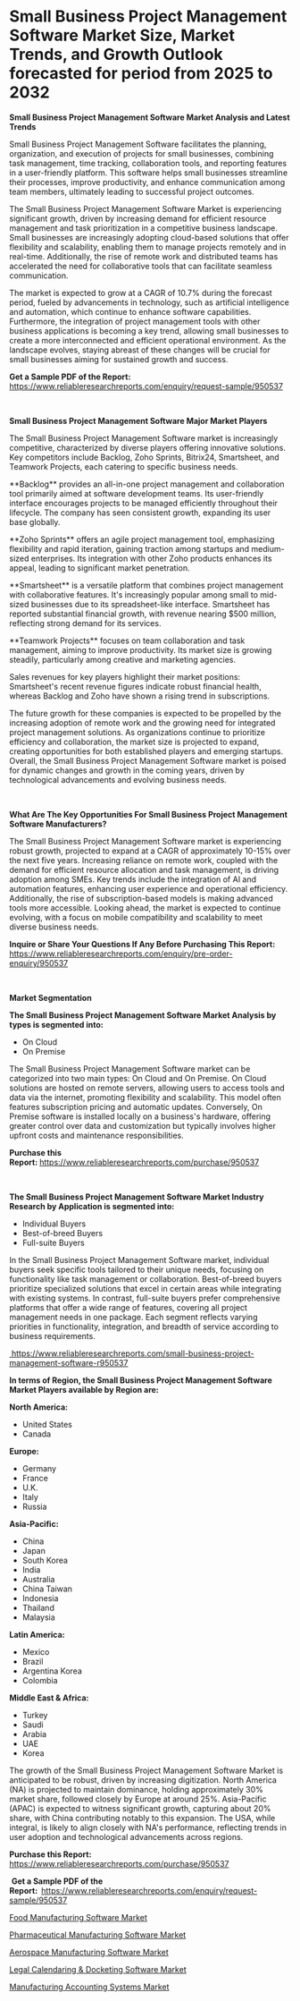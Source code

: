 <p><h1>Small Business Project Management Software Market Size, Market Trends, and Growth Outlook forecasted for period from 2025 to 2032</h1></p><p><strong>Small Business Project Management Software Market Analysis and Latest Trends</strong></p>
<p><p>Small Business Project Management Software facilitates the planning, organization, and execution of projects for small businesses, combining task management, time tracking, collaboration tools, and reporting features in a user-friendly platform. This software helps small businesses streamline their processes, improve productivity, and enhance communication among team members, ultimately leading to successful project outcomes.</p><p>The Small Business Project Management Software Market is experiencing significant growth, driven by increasing demand for efficient resource management and task prioritization in a competitive business landscape. Small businesses are increasingly adopting cloud-based solutions that offer flexibility and scalability, enabling them to manage projects remotely and in real-time. Additionally, the rise of remote work and distributed teams has accelerated the need for collaborative tools that can facilitate seamless communication.</p><p>The market is expected to grow at a CAGR of 10.7% during the forecast period, fueled by advancements in technology, such as artificial intelligence and automation, which continue to enhance software capabilities. Furthermore, the integration of project management tools with other business applications is becoming a key trend, allowing small businesses to create a more interconnected and efficient operational environment. As the landscape evolves, staying abreast of these changes will be crucial for small businesses aiming for sustained growth and success.</p></p>
<p><strong>Get a Sample PDF of the Report:&nbsp;</strong> <a href="https://www.reliableresearchreports.com/enquiry/request-sample/950537?utm_campaign=24&utm_medium=2&utm_source=Github&utm_content=ia&utm_term=06032025&utm_id=small-business-project-management-software">https://www.reliableresearchreports.com/enquiry/request-sample/950537</a></p>
<p>&nbsp;</p>
<p><strong>Small Business Project Management Software Major Market Players</strong></p>
<p><p>The Small Business Project Management Software market is increasingly competitive, characterized by diverse players offering innovative solutions. Key competitors include Backlog, Zoho Sprints, Bitrix24, Smartsheet, and Teamwork Projects, each catering to specific business needs.</p><p>**Backlog** provides an all-in-one project management and collaboration tool primarily aimed at software development teams. Its user-friendly interface encourages projects to be managed efficiently throughout their lifecycle. The company has seen consistent growth, expanding its user base globally.</p><p>**Zoho Sprints** offers an agile project management tool, emphasizing flexibility and rapid iteration, gaining traction among startups and medium-sized enterprises. Its integration with other Zoho products enhances its appeal, leading to significant market penetration.</p><p>**Smartsheet** is a versatile platform that combines project management with collaborative features. It's increasingly popular among small to mid-sized businesses due to its spreadsheet-like interface. Smartsheet has reported substantial financial growth, with revenue nearing $500 million, reflecting strong demand for its services.</p><p>**Teamwork Projects** focuses on team collaboration and task management, aiming to improve productivity. Its market size is growing steadily, particularly among creative and marketing agencies.</p><p>Sales revenues for key players highlight their market positions: Smartsheet's recent revenue figures indicate robust financial health, whereas Backlog and Zoho have shown a rising trend in subscriptions.</p><p>The future growth for these companies is expected to be propelled by the increasing adoption of remote work and the growing need for integrated project management solutions. As organizations continue to prioritize efficiency and collaboration, the market size is projected to expand, creating opportunities for both established players and emerging startups. Overall, the Small Business Project Management Software market is poised for dynamic changes and growth in the coming years, driven by technological advancements and evolving business needs.</p></p>
<p>&nbsp;</p>
<p><strong>What Are The Key Opportunities For Small Business Project Management Software Manufacturers?</strong></p>
<p><p>The Small Business Project Management Software market is experiencing robust growth, projected to expand at a CAGR of approximately 10-15% over the next five years. Increasing reliance on remote work, coupled with the demand for efficient resource allocation and task management, is driving adoption among SMEs. Key trends include the integration of AI and automation features, enhancing user experience and operational efficiency. Additionally, the rise of subscription-based models is making advanced tools more accessible. Looking ahead, the market is expected to continue evolving, with a focus on mobile compatibility and scalability to meet diverse business needs.</p></p>
<p><strong>Inquire or Share Your Questions If Any Before Purchasing This Report:</strong> <a href="https://www.reliableresearchreports.com/enquiry/pre-order-enquiry/950537?utm_campaign=24&utm_medium=2&utm_source=Github&utm_content=ia&utm_term=06032025&utm_id=small-business-project-management-software">https://www.reliableresearchreports.com/enquiry/pre-order-enquiry/950537</a></p>
<p>&nbsp;</p>
<p><strong>Market Segmentation</strong></p>
<p><strong>The Small Business Project Management Software Market Analysis by types is segmented into:</strong></p>
<p><ul><li>On Cloud</li><li>On Premise</li></ul></p>
<p><p>The Small Business Project Management Software market can be categorized into two main types: On Cloud and On Premise. On Cloud solutions are hosted on remote servers, allowing users to access tools and data via the internet, promoting flexibility and scalability. This model often features subscription pricing and automatic updates. Conversely, On Premise software is installed locally on a business's hardware, offering greater control over data and customization but typically involves higher upfront costs and maintenance responsibilities.</p></p>
<p><strong>Purchase this Report:&nbsp;</strong><a href="https://www.reliableresearchreports.com/purchase/950537?utm_campaign=24&utm_medium=2&utm_source=Github&utm_content=ia&utm_term=06032025&utm_id=small-business-project-management-software">https://www.reliableresearchreports.com/purchase/950537</a></p>
<p>&nbsp;</p>
<p><strong>The Small Business Project Management Software Market Industry Research by Application is segmented into:</strong></p>
<p><ul><li>Individual Buyers</li><li>Best-of-breed Buyers</li><li>Full-suite Buyers</li></ul></p>
<p><p>In the Small Business Project Management Software market, individual buyers seek specific tools tailored to their unique needs, focusing on functionality like task management or collaboration. Best-of-breed buyers prioritize specialized solutions that excel in certain areas while integrating with existing systems. In contrast, full-suite buyers prefer comprehensive platforms that offer a wide range of features, covering all project management needs in one package. Each segment reflects varying priorities in functionality, integration, and breadth of service according to business requirements.</p></p>
<p><a href="https://www.reliableresearchreports.com/small-business-project-management-software-r950537?utm_campaign=24&utm_medium=2&utm_source=Github&utm_content=ia&utm_term=06032025&utm_id=small-business-project-management-software">&nbsp;https://www.reliableresearchreports.com/small-business-project-management-software-r950537</a></p>
<p><strong>In terms of Region, the Small Business Project Management Software Market Players available by Region are:</strong></p>
<p>
    <p> <strong> North America: </strong>
        <ul>
            <li>United States</li>
            <li>Canada</li>
        </ul>
        </p> 
    <p> <strong> Europe: </strong>
        <ul>
            <li>Germany</li>
            <li>France</li>
            <li>U.K.</li>
            <li>Italy</li>
            <li>Russia</li>
        </ul>
        </p> 
    <p> <strong> Asia-Pacific: </strong>
        <ul>
            <li>China</li>
            <li>Japan</li>
            <li>South Korea</li>
            <li>India</li>
            <li>Australia</li>
            <li>China Taiwan</li>
            <li>Indonesia</li>
            <li>Thailand</li>
            <li>Malaysia</li>
        </ul>
        </p> 
    <p> <strong> Latin America: </strong>
        <ul>
            <li>Mexico</li>
            <li>Brazil</li>
            <li>Argentina Korea</li>
            <li>Colombia</li>
        </ul>
        </p> 
    <p> <strong> Middle East & Africa: </strong>
        <ul>
            <li>Turkey</li>
            <li>Saudi</li>
            <li>Arabia</li>
            <li>UAE</li>
            <li>Korea</li>
        </ul>
    </p>
    </p>
<p><p>The growth of the Small Business Project Management Software Market is anticipated to be robust, driven by increasing digitization. North America (NA) is projected to maintain dominance, holding approximately 30% market share, followed closely by Europe at around 25%. Asia-Pacific (APAC) is expected to witness significant growth, capturing about 20% share, with China contributing notably to this expansion. The USA, while integral, is likely to align closely with NA's performance, reflecting trends in user adoption and technological advancements across regions.</p></p>
<p><strong>Purchase this Report: </strong><a href="https://www.reliableresearchreports.com/purchase/950537?utm_campaign=24&utm_medium=2&utm_source=Github&utm_content=ia&utm_term=06032025&utm_id=small-business-project-management-software">https://www.reliableresearchreports.com/purchase/950537</a></p>
<p>&nbsp;<strong>Get a Sample PDF of the Report:&nbsp;&nbsp;</strong><a href="https://www.reliableresearchreports.com/enquiry/request-sample/950537?utm_campaign=24&utm_medium=2&utm_source=Github&utm_content=ia&utm_term=06032025&utm_id=small-business-project-management-software">https://www.reliableresearchreports.com/enquiry/request-sample/950537</a></p>
<p><strong></strong></p>
<p><p><a href="https://github.com/osamhcombre/Market-Research-Report-List-1/blob/main/food-manufacturing-software-market.md?utm_campaign=24&utm_medium=2&utm_source=Github&utm_content=ia&utm_term=06032025&utm_id=small-business-project-management-software">Food Manufacturing Software Market</a></p><p><a href="https://github.com/cobinaydin13/Market-Research-Report-List-1/blob/main/pharmaceutical-manufacturing-software-market.md?utm_campaign=24&utm_medium=2&utm_source=Github&utm_content=ia&utm_term=06032025&utm_id=small-business-project-management-software">Pharmaceutical Manufacturing Software Market</a></p><p><a href="https://github.com/mehakmiamid1/Market-Research-Report-List-1/blob/main/aerospace-manufacturing-software-market.md?utm_campaign=24&utm_medium=2&utm_source=Github&utm_content=ia&utm_term=06032025&utm_id=small-business-project-management-software">Aerospace Manufacturing Software Market</a></p><p><a href="https://github.com/guleealhani/Market-Research-Report-List-1/blob/main/legal-calendaring-docketing-software-market.md?utm_campaign=24&utm_medium=2&utm_source=Github&utm_content=ia&utm_term=06032025&utm_id=small-business-project-management-software">Legal Calendaring & Docketing Software Market</a></p><p><a href="https://github.com/jenevycachat/Market-Research-Report-List-1/blob/main/manufacturing-accounting-systems-market.md?utm_campaign=24&utm_medium=2&utm_source=Github&utm_content=ia&utm_term=06032025&utm_id=small-business-project-management-software">Manufacturing Accounting Systems Market</a></p></p>
